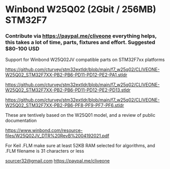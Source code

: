 # Winbond W25Q02 (2Gbit / 256MB) STM32F7
### Contribute via   https://paypal.me/cliveone  everything helps, this takes a lot of time, parts, fixtures and effort. Suggested $80-100 USD

Support for Winbond W25Q02JV compatible parts on STM32F7xx platforms

https://github.com/cturvey/stm32extldr/blob/main/f7_w25q02/CLIVEONE-W25Q02_STM32F7XX-PB2-PB6-PD11-PD12-PE2-PA1.stldr

https://github.com/cturvey/stm32extldr/blob/main/f7_w25q02/CLIVEONE-W25Q02_STM32F7XX-PB2-PB6-PD11-PD12-PE2-PD13.stldr

https://github.com/cturvey/stm32extldr/blob/main/f7_w25q02/CLIVEONE-W25Q02_STM32F7XX-PB2-PB6-PF8-PF9-PF7-PF6.stldr

These are tentively based on the W25Q01 model, and a review of public documentation

https://www.winbond.com/resource-files/W25Q02JV_DTR%20RevB%2004192021.pdf

For Keil .FLM make sure at least 52KB RAM selected for algorithms, and .FLM filename is 31 characters or less

 sourcer32@gmail.com
 https://paypal.me/cliveone
